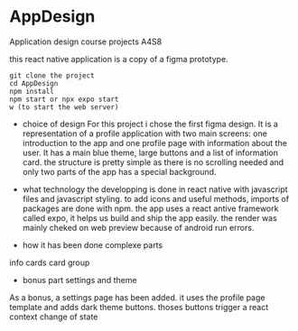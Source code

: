 # AppDesign
Application design course projects A4S8

this react native application is a copy of a figma prototype. 

```
git clone the project 
cd AppDesign
npm install
npm start or npx expo start 
w (to start the web server)
```


- choice of design
For this project i chose the first figma design. It is a representation of a profile application with two main screens: one introduction to the app and one profile page with information about the user. 
It has a main blue theme, large buttons and a list of information card. the structure is pretty simple as there is no scrolling needed and only two parts of the app has a special background. 

- what technology
the developping is done in react native with javascript files and javascript styling. to add icons and useful methods, imports of packages are done with npm. the app uses a react antive framework called expo, it helps us build and ship the app easily. 
the render was mainly cheked on web preview because of android run errors. 

- how it has been done
complexe parts

info cards 
card group

- bonus part
settings and theme

As a bonus, a settings page has been added. it uses the profile page template and adds dark theme buttons. thoses buttons trigger a react context change of state 
